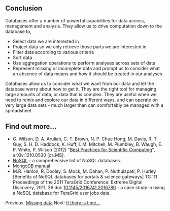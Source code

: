 ## Conclusion

Databases offer a number of powerful capabilities for data access, management and analysis. They allow us to drive computation down to the database to,

* Select data we are interested in
* Project data so we only retrieve those parts we are interested in
* Filter data according to various criteria
* Sort data
* Use aggregation operations to perform analyses across sets of data
* Represent missing or incomplete data and prompt us to consider what an absence of data means and how it should be treated in our analyses

Databases allow us to consider what we want from our data and let the database worry about how to get it. They are the right tool for managing large amounts of data, or data that is complex. They are useful when we need to remix and explore our data in different ways, and can operate on very large data sets - much larger than can comfortably be managed with a spreadsheet.

## Find out more...

* G. Wilson, D. A. Aruliah, C. T. Brown, N. P. Chue Hong, M. Davis, R. T. Guy, S. H. D. Haddock, K. Huff, I. M. Mitchell, M. Plumbley, B. Waugh, E. P. White, P. Wilson (2012) "[Best Practices for Scientific Computing](http://arxiv.org/abs/1210.0530)", arXiv:1210.0530 [cs.MS].
* [NoSQL](http://nosql-database.org/) - a comprehensive list of NoSQL databases.
* [MongoDB manual](http://docs.mongodb.org/manual/)
* M.R. Hanlon, R. Dooley, S. Mock, M. Dahan, P. Nuthulapati, P. Hurley [Benefits of NoSQL databases for portals & science gateways] TG '11 Proceedings of the 2011 TeraGrid Conference: Extreme Digital Discovery, 2011, 36 doi: [10.1145/2016741.2016780](http://dl.acm.org/citation.cfm?id=2016741.2016780) - a case study in using a NoSQL database for TeraGrid user jobs data.

Previous: [Missing data](MissingData.md) Next: [If there is time...](BitsAndBobs.md)

